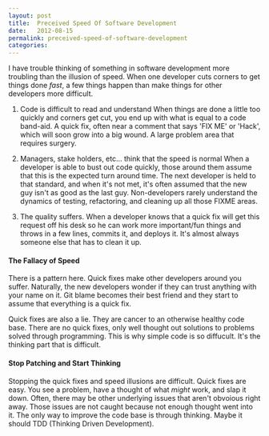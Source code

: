 ```yaml
---
layout: post
title:  Preceived Speed Of Software Development
date:   2012-08-15
permalink: preceived-speed-of-software-development
categories:
---
```


I have trouble thinking of something in software development more troubling than the illusion of speed. When one developer cuts corners to get things done _fast_, a few things happen than make things for other developers more difficult.

1) Code is difficult to read and understand
When things are done a little too quickly and corners get cut, you end up with what is equal to a code band-aid. A quick fix, often near a comment that says 'FIX ME' or 'Hack', which  will soon grow into a big wound. A large problem area  that requires surgery.

2) Managers, stake holders, etc... think that the speed is normal
When a developer is able to bust out code quickly, those around them assume that this is the expected turn around time. The next developer is held to that standard, and when it's not met, it's often assumed that the new guy isn't as good as the last guy. Non-developers rarely understand the dynamics of testing, refactoring, and cleaning up all those FIXME areas.

3) The quality suffers.
When a developer knows that a quick fix will get this request off his desk so he can work more important/fun things and throws in a few lines, commits it, and deploys it. It's almost always someone else that has to clean it up.

#### The Fallacy of Speed
There is a pattern here. Quick fixes make other developers around you suffer. Naturally, the new developers wonder if they can trust anything with your name  on it.  Git blame becomes their best friend and they start to assume that everything is a quick fix.

Quick fixes are also a lie. They are cancer to an otherwise healthy code
base. There are no quick fixes, only well thought out solutions to problems
solved through programming. This is why simple code is so diffucult. It's the
thinking part that is difficult.


#### Stop Patching and Start Thinking
Stopping the quick fixes and speed illusions are difficult. Quick fixes are
easy. You see a problem, have a thought of what _might_ work, and slap it down.  Often, there may be other underlying issues that aren't obvoious right away. Those issues are not caught because not enough thought went into it. The only way to improve the code base is through thinking. Maybe it should TDD (Thinking Driven Development).
